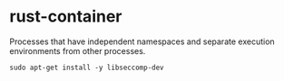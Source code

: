 # rust-container
Processes that have independent namespaces and separate execution environments from other processes.

```basj
sudo apt-get install -y libseccomp-dev
```